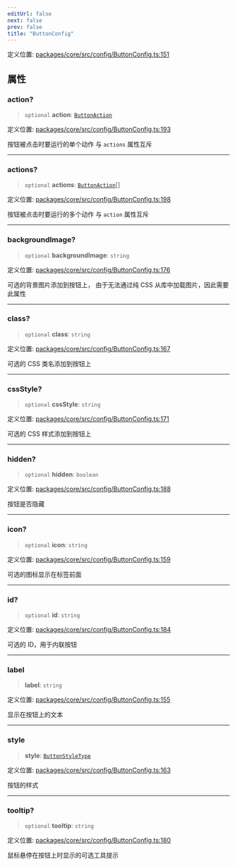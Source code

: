 ```yaml
---
editUrl: false
next: false
prev: false
title: "ButtonConfig"
---
```


定义位置: [packages/core/src/config/ButtonConfig.ts:151](https://github.com/mProjectsCode/obsidian-meta-bind-plugin/blob/6e87907d27dd07b6437b63c980b11d2bfef62599/packages/core/src/config/ButtonConfig.ts#L151)

## 属性

### action?

> `optional` **action**: [`ButtonAction`](/obsidian-meta-bind-plugin-docs/api/type-aliases/buttonaction/)

定义位置: [packages/core/src/config/ButtonConfig.ts:193](https://github.com/mProjectsCode/obsidian-meta-bind-plugin/blob/6e87907d27dd07b6437b63c980b11d2bfef62599/packages/core/src/config/ButtonConfig.ts#L193)

按钮被点击时要运行的单个动作
与 `actions` 属性互斥

***

### actions?

> `optional` **actions**: [`ButtonAction`](/obsidian-meta-bind-plugin-docs/api/type-aliases/buttonaction/)[]

定义位置: [packages/core/src/config/ButtonConfig.ts:198](https://github.com/mProjectsCode/obsidian-meta-bind-plugin/blob/6e87907d27dd07b6437b63c980b11d2bfef62599/packages/core/src/config/ButtonConfig.ts#L198)

按钮被点击时要运行的多个动作
与 `action` 属性互斥

***

### backgroundImage?

> `optional` **backgroundImage**: `string`

定义位置: [packages/core/src/config/ButtonConfig.ts:176](https://github.com/mProjectsCode/obsidian-meta-bind-plugin/blob/6e87907d27dd07b6437b63c980b11d2bfef62599/packages/core/src/config/ButtonConfig.ts#L176)

可选的背景图片添加到按钮上，
由于无法通过纯 CSS 从库中加载图片，因此需要此属性

***

### class?

> `optional` **class**: `string`

定义位置: [packages/core/src/config/ButtonConfig.ts:167](https://github.com/mProjectsCode/obsidian-meta-bind-plugin/blob/6e87907d27dd07b6437b63c980b11d2bfef62599/packages/core/src/config/ButtonConfig.ts#L167)

可选的 CSS 类名添加到按钮上

***

### cssStyle?

> `optional` **cssStyle**: `string`

定义位置: [packages/core/src/config/ButtonConfig.ts:171](https://github.com/mProjectsCode/obsidian-meta-bind-plugin/blob/6e87907d27dd07b6437b63c980b11d2bfef62599/packages/core/src/config/ButtonConfig.ts#L171)

可选的 CSS 样式添加到按钮上

***

### hidden?

> `optional` **hidden**: `boolean`

定义位置: [packages/core/src/config/ButtonConfig.ts:188](https://github.com/mProjectsCode/obsidian-meta-bind-plugin/blob/6e87907d27dd07b6437b63c980b11d2bfef62599/packages/core/src/config/ButtonConfig.ts#L188)

按钮是否隐藏

***

### icon?

> `optional` **icon**: `string`

定义位置: [packages/core/src/config/ButtonConfig.ts:159](https://github.com/mProjectsCode/obsidian-meta-bind-plugin/blob/6e87907d27dd07b6437b63c980b11d2bfef62599/packages/core/src/config/ButtonConfig.ts#L159)

可选的图标显示在标签前面

***

### id?

> `optional` **id**: `string`

定义位置: [packages/core/src/config/ButtonConfig.ts:184](https://github.com/mProjectsCode/obsidian-meta-bind-plugin/blob/6e87907d27dd07b6437b63c980b11d2bfef62599/packages/core/src/config/ButtonConfig.ts#L184)

可选的 ID，用于内联按钮

***

### label

> **label**: `string`

定义位置: [packages/core/src/config/ButtonConfig.ts:155](https://github.com/mProjectsCode/obsidian-meta-bind-plugin/blob/6e87907d27dd07b6437b63c980b11d2bfef62599/packages/core/src/config/ButtonConfig.ts#L155)

显示在按钮上的文本

***

### style

> **style**: [`ButtonStyleType`](/obsidian-meta-bind-plugin-docs/api/enumerations/buttonstyletype/)

定义位置: [packages/core/src/config/ButtonConfig.ts:163](https://github.com/mProjectsCode/obsidian-meta-bind-plugin/blob/6e87907d27dd07b6437b63c980b11d2bfef62599/packages/core/src/config/ButtonConfig.ts#L163)

按钮的样式

***

### tooltip?

> `optional` **tooltip**: `string`

定义位置: [packages/core/src/config/ButtonConfig.ts:180](https://github.com/mProjectsCode/obsidian-meta-bind-plugin/blob/6e87907d27dd07b6437b63c980b11d2bfef62599/packages/core/src/config/ButtonConfig.ts#L180)

鼠标悬停在按钮上时显示的可选工具提示
